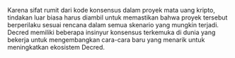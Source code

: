 Karena sifat rumit dari kode konsensus dalam proyek mata uang kripto, tindakan luar biasa harus diambil untuk memastikan bahwa proyek tersebut berperilaku sesuai rencana dalam semua skenario yang mungkin terjadi. Decred memiliki beberapa insinyur konsensus terkemuka di dunia yang bekerja untuk mengembangkan cara-cara baru yang menarik untuk meningkatkan ekosistem Decred.
